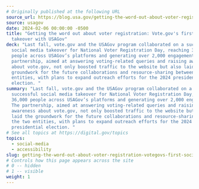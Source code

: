 ```yaml
---
# Originally published at the following URL
source_url: https://blog.usa.gov/getting-the-word-out-about-voter-registration-vote.govs-first-social-media-takeover-with-usagov
source: usagov
date: 2024-02-06 00:00:00 -0500
title: "Getting the word out about voter registration: Vote.gov's first social media
  takeover with USAGov"
deck: "Last fall, vote.gov and the USAGov program collaborated on a successful
  social media takeover for National Voter Registration Day, reaching 36,000
  people across USAGov’s platforms and generating over 2,000 engagements. The
  partnership, aimed at answering voting-related queries and raising awareness
  about vote.gov, not only boosted traffic to the website but also laid the
  groundwork for the future collaborations and resource-sharing between the two
  entities, with plans to expand outreach efforts for the 2024 presidential
  election. "
summary: "Last fall, vote.gov and the USAGov program collaborated on a
  successful social media takeover for National Voter Registration Day, reaching
  36,000 people across USAGov’s platforms and generating over 2,000 engagements.
  The partnership, aimed at answering voting-related queries and raising
  awareness about vote.gov, not only boosted traffic to the website but also
  laid the groundwork for the future collaborations and resource-sharing between
  the two entities, with plans to expand outreach efforts for the 2024
  presidential election. "
# See all topics at https://digital.gov/topics
topics:
  - social-media
  - accessibility
slug: getting-the-word-out-about-voter-registration-votegovs-first-social-media-takeover-with-usagov
# Controls how this page appears across the site
# 0 -- hidden
# 1 -- visible
weight: 1
---
```


